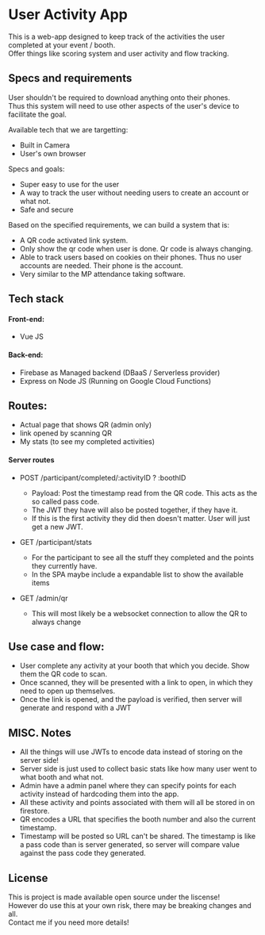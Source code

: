 # User Activity App
This is a web-app designed to keep track of the activities the user completed at your event / booth.  
Offer things like scoring system and user activity and flow tracking.


## Specs and requirements
User shouldn't be required to download anything onto their phones.  
Thus this system will need to use other aspects of the user's device to facilitate the goal.  

Available tech that we are targetting:
- Built in Camera
- User's own browser

Specs and goals:
- Super easy to use for the user
- A way to track the user without needing users to create an account or what not.
- Safe and secure

Based on the specified requirements, we can build a system that is:
- A QR code activated link system.
- Only show the qr code when user is done. Qr code is always changing. 
- Able to track users based on cookies on their phones. Thus no user accounts are needed. Their phone is the account.
- Very similar to the MP attendance taking software.


## Tech stack
#### Front-end:
- Vue JS
#### Back-end:
- Firebase as Managed backend (DBaaS / Serverless provider)
- Express on Node JS  (Running on Google Cloud Functions)


## Routes:
- Actual page that shows QR (admin only)
- link opened by scanning QR
- My stats (to see my completed activities)


#### Server routes
- POST /participant/completed/:activityID ? :boothID
    - Payload: Post the timestamp read from the QR code. This acts as the so called pass code.
    - The JWT they have will also be posted together, if they have it.
    - If this is the first activity they did then doesn't matter. User will just get a new JWT.

- GET /participant/stats
    - For the participant to see all the stuff they completed and the points they currently have.
    - In the SPA maybe include a expandable list to show the available items

- GET /admin/qr
    - This will most likely be a websocket connection to allow the QR to always change


## Use case and flow:
- User complete any activity at your booth that which you decide. Show them the QR code to scan.
- Once scanned, they will be presented with a link to open, in which they need to open up themselves.
- Once the link is opened, and the payload is verified, then server will generate and respond with a JWT


## MISC. Notes
- All the things will use JWTs to encode data instead of storing on the server side!
- Server side is just used to collect basic stats like how many user went to what booth and what not.
- Admin have a admin panel where they can specify points for each activity instead of hardcoding them into the app.
- All these activity and points associated with them will all be stored in on firestore.
- QR encodes a URL that specifies the booth number and also the current timestamp.
- Timestamp will be posted so URL can't be shared. The timestamp is like a pass code than is server generated, so server will compare value against the pass code they generated.


## License
This is project is made available open source under the    liscense!  
However do use this at your own risk, there may be breaking changes and all.  
Contact me if you need more details!